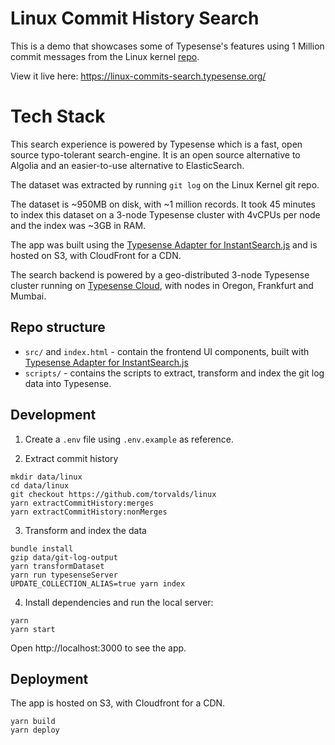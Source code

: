 # Linux Commit History Search

This is a demo that showcases some of Typesense's features using 1 Million commit messages from the Linux kernel [repo](https://github.com/torvalds/linux).

View it live here: https://linux-commits-search.typesense.org/

# Tech Stack

This search experience is powered by Typesense which is a fast, open source typo-tolerant search-engine. It is an open source alternative to Algolia and an easier-to-use alternative to ElasticSearch.

The dataset was extracted by running `git log` on the Linux Kernel git repo.

The dataset is ~950MB on disk, with ~1 million records. It took 45 minutes to index this dataset on a 3-node Typesense cluster with 4vCPUs per node and the index was ~3GB in RAM.

The app was built using the [Typesense Adapter for InstantSearch.js](https://github.com/typesense/typesense-instantsearch-adapter) and is hosted on S3, with CloudFront for a CDN.

The search backend is powered by a geo-distributed 3-node Typesense cluster running on [Typesense Cloud](https://cloud.typesense.org), with nodes in Oregon, Frankfurt and Mumbai.


## Repo structure

- `src/` and `index.html` - contain the frontend UI components, built with <a href="https://github.com/typesense/typesense-instantsearch-adapter" target="_blank">Typesense Adapter for InstantSearch.js</a>
- `scripts/` - contains the scripts to extract, transform and index the git log data into Typesense.

## Development

1. Create a `.env` file using `.env.example` as reference.

2. Extract commit history

  ```shell
  mkdir data/linux
  cd data/linux
  git checkout https://github.com/torvalds/linux
  yarn extractCommitHistory:merges
  yarn extractCommitHistory:nonMerges
  ```

3. Transform and index the data
  ```shell
  bundle install
  gzip data/git-log-output
  yarn transformDataset
  yarn run typesenseServer
  UPDATE_COLLECTION_ALIAS=true yarn index
  ```

4. Install dependencies and run the local server:

```shell
yarn
yarn start
```

Open http://localhost:3000 to see the app.

## Deployment

The app is hosted on S3, with Cloudfront for a CDN.

```shell
yarn build
yarn deploy
```
